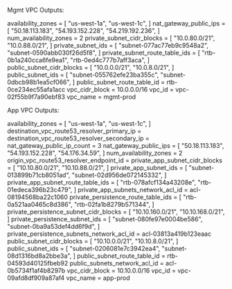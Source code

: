 Mgmt VPC Outputs:

availability_zones = [
  "us-west-1a",
  "us-west-1c",
]
nat_gateway_public_ips = [
  "50.18.113.183",
  "54.193.152.228",
  "54.219.192.236",
]
num_availability_zones = 2
private_subnet_cidr_blocks = [
  "10.0.80.0/21",
  "10.0.88.0/21",
]
private_subnet_ids = [
  "subnet-077ac77eb9c9548a2",
  "subnet-0590abb030f26d5f8",
]
private_subnet_route_table_ids = [
  "rtb-0b1a240cca6fe9ea1",
  "rtb-0ed4c777b7aff3aca",
]
public_subnet_cidr_blocks = [
  "10.0.0.0/21",
  "10.0.8.0/21",
]
public_subnet_ids = [
  "subnet-055762efe23ba355c",
  "subnet-0dbcb98b1ea5cf066",
]
public_subnet_route_table_id = rtb-0ce234ec55afa1acc
vpc_cidr_block = 10.0.0.0/16
vpc_id = vpc-02f55b9f7a90ebf83
vpc_name = mgmt-prod

App VPC Outputs:

availability_zones = [
  "us-west-1a",
  "us-west-1c",
]
destination_vpc_route53_resolver_primary_ip =
destination_vpc_route53_resolver_secondary_ip =
nat_gateway_public_ip_count = 3
nat_gateway_public_ips = [
  "50.18.113.183",
  "54.193.152.228",
  "54.176.34.59",
]
num_availability_zones = 2
origin_vpc_route53_resolver_endpoint_id =
private_app_subnet_cidr_blocks = [
  "10.10.80.0/21",
  "10.10.88.0/21",
]
private_app_subnet_ids = [
  "subnet-013899b71cb8051ad",
  "subnet-02d956de072145332",
]
private_app_subnet_route_table_ids = [
  "rtb-078afcf134a43208e",
  "rtb-01edeca396b23c479",
]
private_app_subnets_network_acl_id = acl-08194568ba22c1060
private_persistence_route_table_ids = [
  "rtb-0a521aa0465c8d386",
  "rtb-02fa1b8279b571344",
]
private_persistence_subnet_cidr_blocks = [
  "10.10.160.0/21",
  "10.10.168.0/21",
]
private_persistence_subnet_ids = [
  "subnet-080fe97e0004be586",
  "subnet-0ba9a53def4dd6f9d",
]
private_persistence_subnets_network_acl_id = acl-03813a419b123eaac
public_subnet_cidr_blocks = [
  "10.10.0.0/21",
  "10.10.8.0/21",
]
public_subnet_ids = [
  "subnet-0206081e7c3942ea4",
  "subnet-08d1316bd8a2bbe3a",
]
public_subnet_route_table_id = rtb-04593d40125fbeb92
public_subnets_network_acl_id = acl-0b5734f1af4b8297b
vpc_cidr_block = 10.10.0.0/16
vpc_id = vpc-09afd8df909a87af4
vpc_name = app-prod
